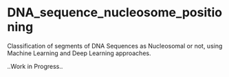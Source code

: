 # DNA_sequence_nucleosome_positioning
Classification of segments of DNA Sequences as Nucleosomal or not, using Machine Learning and Deep Learning approaches.

..Work in Progress..
